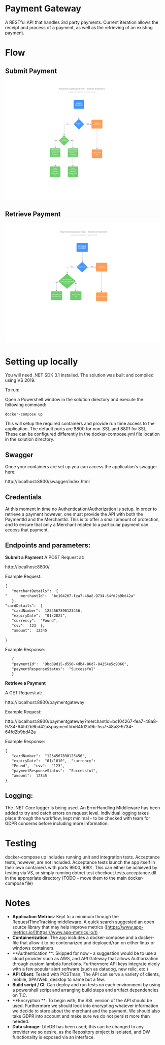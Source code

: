 ﻿
# Payment Gateway


A RESTful API that handles 3rd party payments. Current iteration allows the receipt and process of a payment, as well as the retrieving of an existing payment.

# Flow

## Submit Payment

![Submit Payment](https://github.com/evak2979/CheckoutTest/blob/master/CFLow.jpeg?raw=true)

## Retrieve Payment

![enter image description here](https://github.com/evak2979/CheckoutTest/blob/master/API%20Flowchart.jpeg?raw=true)

# Setting up locally

You will need .NET SDK 3.1 installed. The solution was built and compiled using VS 2019.

To run:

Open a Powershell window in the solution directory and execute the following command:

    docker-compose up

This will setup the required containers and provide run time access to the application. The default ports are 8800 for non-SSL and 8801 for SSL. These can be configured differently in the docker-compose.yml file location in the solution directory.

## Swagger
Once your containers are set up you can access the application's swagger here:

http://localhost:8800/swagger/index.html

## Credentials

At this moment in time no Authentication/Authorization is setup. In order to retrieve a payment however, one must provide the API with both the PaymentId and the MerchantId. This is to offer a small amount of protection, and to ensure that only a Merchant related to a particular payment can access that payment.

## Endpoints and parameters:

**Submit a Payment**
A POST Request at:

http://localhost:8800/

Example Request:

    {  
       "merchantDetails":  {  
    "      merchantId":  "bc104267-fea7-48a8-9734-64fd2b9bd42a"  
       },  
    "cardDetails":  {  
       "cardNumber":  1234567890123456,
       "expiryDate":  "01/2023",
       "currency":  "Pound",  
       "cvv":  123  },  
       "amount":  12345  
    
    }
   
   Example Response:

       {  
       "paymentId":  "9bc89d15-d550-4db4-86d7-84254e5c9066",  
       "paymentResponseStatus":  "Successful"  
       }

**Retrieve a Payment**

A GET Request at:

http://localhost:8800/paymentgateway

Example Request:

http://localhost:8800/paymentgateway?merchantId=bc104267-fea7-48a8-9734-64fd2b9bd42a&paymentId=64fd2b9b-fea7-48a8-9734-64fd2b9bd42a

Example Response:

    {  
       "cardNumber":  "1234567890123456",  
       "expiryDate":  "01/1010",  "currency":  
       "Pound",  "cvv":  "123",  
       "paymentResponseStatus":  "Successful",  
       "amount":  12345  
    }

## Logging:

The .NET Core logger is being used. An ErrorHandling Middleware has been added to try and catch errors on request level.  Individual logging takes place through the workflow, kept minimal - to be checked with team for GDPR concerns before including more information.

# Testing
docker-compose up includes running unit and integration tests. Acceptance tests, however, are not included. Acceptance tests launch the app itself in their own containers with ports 9900, 9901. This can either be achieved by testing via VS, or simply running dotnet test checkout.tests.acceptance.dll in the appropriate directory (TODO - move them to the main docker-compose file)

# Notes

- **Application Metrics**: Kept to a minimum through the RequestTimeTracking middleware. A quick search suggested an open source library that may help improve metrics ([https://www.app-metrics.io/](https://www.app-metrics.io/))
- **Containerization**: The app includes a docker-compose and a docker-file that allow it to be contenarized and deployed/ran on either linux or windows containers.
- **Authentication **: Skipped for now - a suggestion would be to use a cloud provider such as AWS, and API Gateway that allows Authorization through custom lambda functions. Furthermore API keys integrate nicely with a few popular alert software (such as datadog, new relic, etc.)
- **API Client**: Tested with POSTman; The API can serve a variety of clients, mobile, SPA/Web, desktop to name but a few.
- **Build script / CI**: Can deploy and run tests on each environment by using a powershell script and arranging build steps and artifact dependencies on T.C.
- **Encryption **: To begin with, the SSL version of the API should be used. Furthermore we should look into encrypting whatever information we decide to store about the merchant and the payment. We should also take GDPR into account and make sure we do not persist more than needed.
- **Data storage**: LiteDB has been used; this can be changed to any provider we so desire, as the Repository project is isolated, and DW functionality is exposed via an interface.
